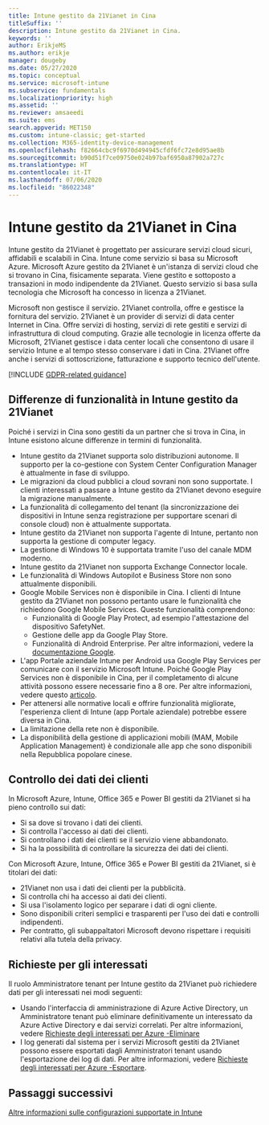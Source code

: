 ```yaml
---
title: Intune gestito da 21Vianet in Cina
titleSuffix: ''
description: Intune gestito da 21Vianet in Cina.
keywords: ''
author: ErikjeMS
ms.author: erikje
manager: dougeby
ms.date: 05/27/2020
ms.topic: conceptual
ms.service: microsoft-intune
ms.subservice: fundamentals
ms.localizationpriority: high
ms.assetid: ''
ms.reviewer: amsaeedi
ms.suite: ems
search.appverid: MET150
ms.custom: intune-classic; get-started
ms.collection: M365-identity-device-management
ms.openlocfilehash: f82664cbc9f6970d494945cfdf6fc72e8d95ae8b
ms.sourcegitcommit: b90d51f7ce09750e024b97baf6950a87902a727c
ms.translationtype: HT
ms.contentlocale: it-IT
ms.lasthandoff: 07/06/2020
ms.locfileid: "86022348"
---
```

# <a name="intune-operated-by-21vianet-in-china"></a>Intune gestito da 21Vianet in Cina  

Intune gestito da 21Vianet è progettato per assicurare servizi cloud sicuri, affidabili e scalabili in Cina. Intune come servizio si basa su Microsoft Azure. Microsoft Azure gestito da 21Vianet è un'istanza di servizi cloud che si trovano in Cina, fisicamente separata. Viene gestito e sottoposto a transazioni in modo indipendente da 21Vianet. Questo servizio si basa sulla tecnologia che Microsoft ha concesso in licenza a 21Vianet.

Microsoft non gestisce il servizio. 21Vianet controlla, offre e gestisce la fornitura del servizio. 21Vianet è un provider di servizi di data center Internet in Cina. Offre servizi di hosting, servizi di rete gestiti e servizi di infrastruttura di cloud computing. Grazie alle tecnologie in licenza offerte da Microsoft, 21Vianet gestisce i data center locali che consentono di usare il servizio Intune e al tempo stesso conservare i dati in Cina. 21Vianet offre anche i servizi di sottoscrizione, fatturazione e supporto tecnico dell'utente.

[!INCLUDE [GDPR-related guidance](../includes/gdpr-dsr-and-stp-note.md)]

## <a name="feature-differences-in-intune-operated-by-21vianet"></a>Differenze di funzionalità in Intune gestito da 21Vianet

Poiché i servizi in Cina sono gestiti da un partner che si trova in Cina, in Intune esistono alcune differenze in termini di funzionalità. 

- Intune gestito da 21Vianet supporta solo distribuzioni autonome. Il supporto per la co-gestione con System Center Configuration Manager è attualmente in fase di sviluppo.
- Le migrazioni da cloud pubblici a cloud sovrani non sono supportate. I clienti interessati a passare a Intune gestito da 21Vianet devono eseguire la migrazione manualmente.
- La funzionalità di collegamento del tenant (la sincronizzazione dei dispositivi in Intune senza registrazione per supportare scenari di console cloud) non è attualmente supportata.
- Intune gestito da 21Vianet non supporta l'agente di Intune, pertanto non supporta la gestione di computer legacy.
- La gestione di Windows 10 è supportata tramite l'uso del canale MDM moderno.
- Intune gestito da 21Vianet non supporta Exchange Connector locale.
- Le funzionalità di Windows Autopilot e Business Store non sono attualmente disponibili.
- Google Mobile Services non è disponibile in Cina. I clienti di Intune gestito da 21Vianet non possono pertanto usare le funzionalità che richiedono Google Mobile Services. Queste funzionalità comprendono:
  - Funzionalità di Google Play Protect, ad esempio l'attestazione del dispositivo SafetyNet.
  - Gestione delle app da Google Play Store.
  - Funzionalità di Android Enterprise. Per altre informazioni, vedere la [documentazione Google](https://support.google.com/work/android/answer/6270910?hl=en).
- L'app Portale aziendale Intune per Android usa Google Play Services per comunicare con il servizio Microsoft Intune. Poiché Google Play Services non è disponibile in Cina, per il completamento di alcune attività possono essere necessarie fino a 8 ore. Per altre informazioni, vedere questo [articolo](https://docs.microsoft.com/mem/intune/apps/manage-without-gms#limitations-of-intune-device-administrator-management-when-gms-is-unavailable). 
- Per attenersi alle normative locali e offrire funzionalità migliorate, l'esperienza client di Intune (app Portale aziendale) potrebbe essere diversa in Cina.
- La limitazione della rete non è disponibile.
- La disponibilità della gestione di applicazioni mobili (MAM, Mobile Application Management) è condizionale alle app che sono disponibili nella Repubblica popolare cinese.

## <a name="you-control-customer-data"></a>Controllo dei dati dei clienti

In Microsoft Azure, Intune, Office 365 e Power BI gestiti da 21Vianet si ha pieno controllo sui dati:
- Si sa dove si trovano i dati dei clienti.
- Si controlla l'accesso ai dati dei clienti.
- Si controllano i dati dei clienti se il servizio viene abbandonato.
- Si ha la possibilità di controllare la sicurezza dei dati dei clienti.

Con Microsoft Azure, Intune, Office 365 e Power BI gestiti da 21Vianet, si è titolari dei dati:
- 21Vianet non usa i dati dei clienti per la pubblicità.
- Si controlla chi ha accesso ai dati dei clienti.
- Si usa l'isolamento logico per separare i dati di ogni cliente.
- Sono disponibili criteri semplici e trasparenti per l'uso dei dati e controlli indipendenti.
- Per contratto, gli subappaltatori Microsoft devono rispettare i requisiti relativi alla tutela della privacy.

## <a name="data-subject-requests"></a>Richieste per gli interessati

Il ruolo Amministratore tenant per Intune gestito da 21Vianet può richiedere dati per gli interessati nei modi seguenti:

- Usando l'interfaccia di amministrazione di Azure Active Directory, un Amministratore tenant può eliminare definitivamente un interessato da Azure Active Directory e dai servizi correlati. Per altre informazioni, vedere [Richieste degli interessati per Azure -Eliminare](https://docs.microsoft.com/microsoft-365/compliance/gdpr-dsr-azure?view=o365-worldwide#step-5-delete)
- I log generati dal sistema per i servizi Microsoft gestiti da 21Vianet possono essere esportati dagli Amministratori tenant usando l'esportazione dei log di dati. Per altre informazioni, vedere [Richieste degli interessati per Azure -Esportare](https://docs.microsoft.com/microsoft-365/compliance/gdpr-dsr-azure?view=o365-worldwide#step-6-export).

## <a name="next-steps"></a>Passaggi successivi

[Altre informazioni sulle configurazioni supportate in Intune](supported-devices-browsers.md)